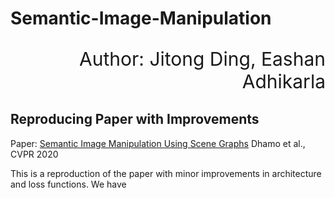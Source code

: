 # Semantic-Image-Manipulation

<p align="right", style="font-size:30px">Author: Jitong Ding, Eashan Adhikarla</p>

## Reproducing Paper with Improvements
Paper: [Semantic Image Manipulation Using Scene Graphs](https://openaccess.thecvf.com/content_CVPR_2020/papers/Dhamo_Semantic_Image_Manipulation_Using_Scene_Graphs_CVPR_2020_paper.pdf)
Dhamo et al., CVPR 2020 

This is a reproduction of the paper with minor improvements in architecture and loss functions.
We have 

